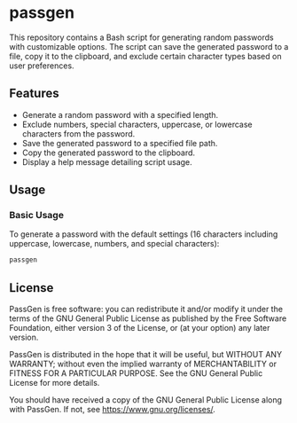 # passgen

This repository contains a Bash script for generating random passwords with customizable options. The script can save the generated password to a file, copy it to the clipboard, and exclude certain character types based on user preferences.

## Features

- Generate a random password with a specified length.
- Exclude numbers, special characters, uppercase, or lowercase characters from the password.
- Save the generated password to a specified file path.
- Copy the generated password to the clipboard.
- Display a help message detailing script usage.

## Usage

### Basic Usage

To generate a password with the default settings (16 characters including uppercase, lowercase, numbers, and special characters):

```bash
passgen
```

## License

PassGen is free software: you can redistribute it and/or modify it under the terms of the GNU General Public License as published by the Free Software Foundation, either version 3 of the License, or (at your option) any later version.

PassGen is distributed in the hope that it will be useful, but WITHOUT ANY WARRANTY; without even the implied warranty of MERCHANTABILITY or FITNESS FOR A PARTICULAR PURPOSE. See the GNU General Public License for more details.

You should have received a copy of the GNU General Public License along with PassGen. If not, see <https://www.gnu.org/licenses/>.

